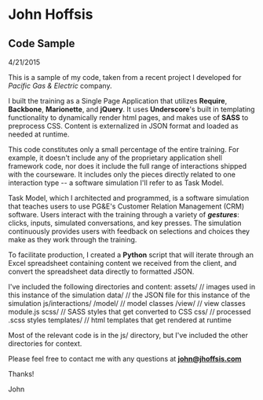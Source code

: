 # John Hoffsis
## Code Sample
4/21/2015

This is a sample of my code, taken from a recent project I developed for *Pacific Gas & Electric* company. 

I built the training as a Single Page Application that utilizes **Require**, **Backbone**, **Marionette**, and **jQuery**. It uses **Underscore**'s built in templating functionality to dynamically render html pages, and makes use of **SASS** to preprocess CSS. Content is externalized in JSON format and loaded as needed at runtime.

This code constitutes only a small percentage of the entire training. For example, it doesn't include any of the proprietary application shell framework code, nor does it include the full range of interactions shipped with the courseware.  It includes only the pieces directly related to one interaction type -- a software simulation I'll refer to as Task Model. 

Task Model, which I architected and programmed, is a software simulation that teaches users to use PG&E's Customer Relation Management (CRM) software. Users interact with the training through a variety of _**gestures**_: clicks, inputs, simulated conversations, and key presses. The simulation continuously provides users with feedback on selections and choices they make as they work through the training.

To facilitate production, I created a **Python** script that will iterate through an Excel spreadsheet containing content we received from the client, and convert the spreadsheet data directly to formatted JSON.

I've included the following directories and content:
assets/ 		// images used in this instance of the simulation
data/			// the JSON file for this instance of the simulation
js/interactions/
	/model/		// model classes
	/view/		// view classes
	module.js
scss/			// SASS styles that get converted to CSS
css/			// processed .scss styles
templates/		// html templates that get rendered at runtime

Most of the relevant code is in the js/ directory, but I've included the other directories for context.

Please feel free to contact me with any questions at **john@jhoffsis.com**

Thanks!

John


